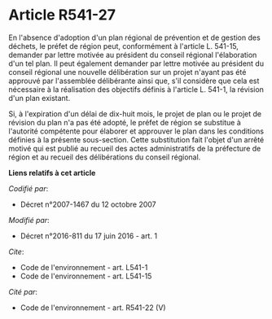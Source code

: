 # Article R541-27

En l'absence d'adoption d'un plan régional de prévention et de gestion des déchets, le préfet de région peut, conformément à
l'article L. 541-15, demander par lettre motivée au président du conseil régional l'élaboration d'un tel plan. Il peut
également demander par lettre motivée au président du conseil régional une nouvelle délibération sur un projet n'ayant pas
été approuvé par l'assemblée délibérante ainsi que, s'il considère que cela est nécessaire à la réalisation des objectifs
définis à l'article L. 541-1, la révision d'un plan existant. 

Si, à l'expiration d'un délai de dix-huit mois, le projet de plan ou le projet de révision du plan n'a pas été adopté, le
préfet de région se substitue à l'autorité compétente pour élaborer et approuver le plan dans les conditions définies à la
présente sous-section. Cette substitution fait l'objet d'un arrêté motivé qui est publié au recueil des actes administratifs
de la préfecture de région et au recueil des délibérations du conseil régional.

**Liens relatifs à cet article**

_Codifié par_:

  - Décret n°2007-1467 du 12 octobre 2007

_Modifié par_:

  - Décret n°2016-811 du 17 juin 2016 - art. 1

_Cite_:

  - Code de l'environnement - art. L541-1
  - Code de l'environnement - art. L541-15

_Cité par_:

  - Code de l'environnement - art. R541-22 (V)
